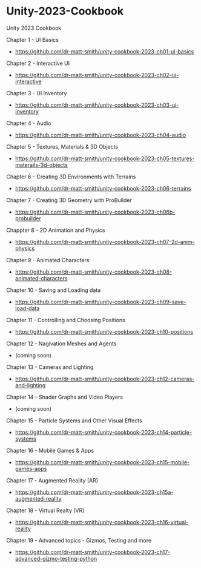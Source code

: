 # Unity-2023-Cookbook
Unity 2023 Cookbook

Chapter 1 - UI Basics
- https://github.com/dr-matt-smith/unity-cookbook-2023-ch01-ui-basics

Chapter 2 - Interactive UI
- https://github.com/dr-matt-smith/unity-cookbook-2023-ch02-ui-interactive

Chapter 3 - UI Inventory
- https://github.com/dr-matt-smith/unity-cookbook-2023-ch03-ui-inventory

Chapter 4 - Audio
- https://github.com/dr-matt-smith/unity-cookbook-2023-ch04-audio

Chapter 5 - Textures, Materials & 3D Objects
- https://github.com/dr-matt-smith/unity-cookbook-2023-ch05-textures-materails-3d-objects

Chapter 6 - Creating 3D Environments with Terrains
- https://github.com/dr-matt-smith/unity-cookbook-2023-ch06-terrains

Chapter 7 - Creating 3D Geometry with ProBuilder
- https://github.com/dr-matt-smith/unity-cookbook-2023-ch06b-probuilder

Chappter 8 - 2D Animation and Physics
- https://github.com/dr-matt-smith/unity-cookbook-2023-ch07-2d-anim-physics

Chapter 9 - Animated Characters
- https://github.com/dr-matt-smith/unity-cookbook-2023-ch08-animated-characters

Chapter 10 - Saving and Loading data
- https://github.com/dr-matt-smith/unity-cookbook-2023-ch09-save-load-data

Chapter 11 - Controlling and Choosing Positions
- https://github.com/dr-matt-smith/unity-cookbook-2023-ch10-positions

Chapter 12 - Nagivation Meshes and Agents
- (coming soon)

Chapter 13 - Cameras and Lighting
- https://github.com/dr-matt-smith/unity-cookbook-2023-ch12-cameras-and-lighting

Chapter 14 - Shader Graphs and Video Players
- (coming soon)

Chapter 15 - Particle Systems and Other Visual Effects
- https://github.com/dr-matt-smith/unity-cookbook-2023-ch14-particle-systems

Chapter 16 - Mobile Games & Apps
- https://github.com/dr-matt-smith/unity-cookbook-2023-ch15-mobile-games-apps

Chapter 17 - Augmented Reality (AR)
- https://github.com/dr-matt-smith/unity-cookbook-2023-ch15a-augmented-reality

Chapter 18 - Virtual Realty (VR)
- https://github.com/dr-matt-smith/unity-cookbook-2023-ch16-virtual-reality

Chapter 19 - Advanced topics - Gizmos, Testing and more 
- https://github.com/dr-matt-smith/unity-cookbook-2023-ch17-advanced-gizmo-testing-python

